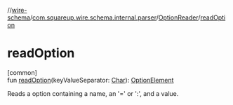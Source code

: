 //[wire-schema](../../../index.md)/[com.squareup.wire.schema.internal.parser](../index.md)/[OptionReader](index.md)/[readOption](read-option.md)

# readOption

[common]\
fun [readOption](read-option.md)(keyValueSeparator: [Char](https://kotlinlang.org/api/latest/jvm/stdlib/kotlin/-char/index.html)): [OptionElement](../-option-element/index.md)

Reads a option containing a name, an '=' or ':', and a value.
